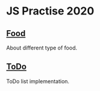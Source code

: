 # JS Practise 2020

## [Food](https://charleswein.github.io/foodandtodo/Food/)
About different type of food.
## [ToDo](https://charleswein.github.io/foodandtodo/todo/)
ToDo list implementation.

